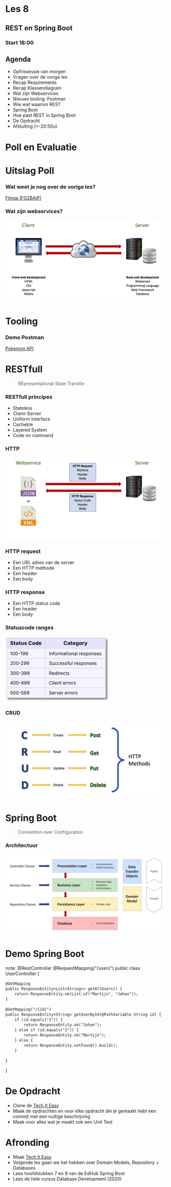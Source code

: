 # Les 8
## REST en Spring Boot
### Start 18:00



## Agenda
* Opfrissessie van morgen <!-- .element: class="fragment "  -->
* Vragen over de vorige les <!-- .element: class="fragment "  -->
* Recap Requirements <!-- .element: class="fragment "  -->
* Recap Klassendiagram <!-- .element: class="fragment "  -->
* Wat zijn Webservices <!-- .element: class="fragment "  -->
* Nieuwe tooling: Postman <!-- .element: class="fragment "  -->
* Wie wat waarom REST <!-- .element: class="fragment "  -->
* Spring Boot <!-- .element: class="fragment "  -->
* Hoe past REST in Spring Boot <!-- .element: class="fragment "  -->
* De Opdracht <!-- .element: class="fragment "  -->
* Afsluiting (+-20:50u) <!-- .element: class="fragment "  -->


# Poll en Evaluatie


# Uitslag Poll



### Wat weet je nog over de vorige les?
[Flinga (FG2BAjP)](https://flinga.fi/s/FG2BAJP)



### Wat zijn webservices?
![image](images/WebServices.png)


# Tooling
### Demo Postman
[Pokemon API](https://pokeapi.co/docs/v2)



# RESTfull


> REpresentational State Transfer



### RESTfull principes
* Stateless <!-- .element: class="fragment "  -->
* Client-Server <!-- .element: class="fragment "  -->
* Uniform Interface <!-- .element: class="fragment "  -->
* Cacheble <!-- .element: class="fragment "  -->
* Layered System <!-- .element: class="fragment "  -->
* Code on command <!-- .element: class="fragment "  -->



### HTTP
![http](images/rest.png)


### HTTP request
* Een URL adres van de server <!-- .element: class="fragment "  -->
* Een HTTP methode <!-- .element: class="fragment "  -->
* Een header <!-- .element: class="fragment "  -->
* Een body <!-- .element: class="fragment "  -->


### HTTP response
* Een HTTP status code <!-- .element: class="fragment "  -->
* Een header <!-- .element: class="fragment "  -->
* Een body <!-- .element: class="fragment "  -->


### Statuscode ranges
![statuscode](images/httpstatuscode.png)



### CRUD
![CRUD](images/crud.png)



# Spring Boot
> Convention over Configuration


### Architectuur
![spring boot architectuur](images/spring-boot-architectuur.png)



# Demo Spring Boot
note:
@RestController
@RequestMapping("/users")
public class UserController {

    @GetMapping
    public ResponseEntity<List<String>> getAllUsers() {
        return ResponseEntity.ok(List.of("Martijn", "Johan"));
    }

    @GetMapping("/{id}")
    public ResponseEntity<String> getUserById(@PathVariable String id) {
        if (id.equals("1")) {
            return ResponseEntity.ok("Johan");
        } else if (id.equals("2")) {
            return ResponseEntity.ok("Martijn");
        } else {
            return ResponseEntity.notFound().build();
        }

    }
}



# De Opdracht
* Clone de [Tech It Easy](https://github.com/hogeschoolnovi/backend-spring-boot-tech-it-easy-controller)
* Maak de opdrachten en voor elke opdracht die je gemaakt hebt een commit met een nuttige beschrijving
* Maak voor alles wat je maakt ook een Unit Test



# Afronding
* Maak [Tech It Easy](https://github.com/hogeschoolnovi/backend-spring-boot-tech-it-easy-controller)
* Volgende les gaan we het hebben over Domain Models, Repository + Databases
* Lees hoofdstukken 7 en 9 van de EdHub Spring Boot
* Lees de hele cursus Database Development (2020) 
